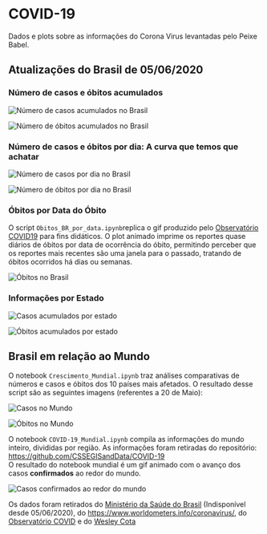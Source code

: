 # COVID-19
Dados e plots sobre as informações do Corona Virus levantadas pelo Peixe Babel.

## Atualizações do Brasil de 05/06/2020

### Número de casos e óbitos acumulados

![Número de casos acumulados no Brasil](https://github.com/peixebabel/COVID-19/blob/master/imagens/casos.png?raw=true)

![Número de óbitos acumulados no Brasil](https://github.com/peixebabel/COVID-19/blob/master/imagens/obitos.png?raw=true)

### Número de casos e óbitos por dia: A curva que temos que achatar

![Número de casos por dia no Brasil](https://github.com/peixebabel/COVID-19/blob/master/imagens/casos-por-dia.png?raw=true)

![Número de óbitos por dia no Brasil](https://github.com/peixebabel/COVID-19/blob/master/imagens/obitos-por-dia.png?raw=true)

### Óbitos por Data do Óbito
O script ```Obitos_BR_por_data.ipynb```replica o gif produzido pelo [Observatório COVID19](https://covid19br.github.io/%E2%80%9D#fig1%22) para fins didáticos. O plot animado imprime os reportes quase diários de óbitos por data de ocorrência do óbito, permitindo perceber que os reportes mais recentes são uma janela para o passado, tratando de óbitos ocorridos há dias ou semanas.

![Óbitos no Brasil](https://github.com/peixebabel/COVID-19/blob/master/imagens/obitos-br-por-data.gif?raw=true)

### Informações por Estado

![Casos acumulados por estado](https://github.com/peixebabel/COVID-19/blob/master/imagens/casos-por-estado.png?raw=true)

![Óbitos acumulados por estado](https://github.com/peixebabel/COVID-19/blob/master/imagens/obitos-por-estado.png?raw=true)


## Brasil em relação ao Mundo 

O notebook ```Crescimento_Mundial.ipynb``` traz análises comparativas de números e casos e óbitos dos 10 países mais afetados. O resultado desse script são as seguintes imagens (referentes a 20 de Maio):

![Casos no Mundo](https://github.com/peixebabel/COVID-19/blob/master/imagens/2020-05-20-casos.png?raw=true)

![Óbitos no Mundo](https://github.com/peixebabel/COVID-19/blob/master/imagens/2020-05-20-obitos.png?raw=true)


O notebook ```COVID-19_Mundial.ipynb``` compila as informações do mundo inteiro, divididas por região. As informações foram retiradas do repositório: https://github.com/CSSEGISandData/COVID-19 <br>
O resultado do notebook mundial é um gif animado com o avanço dos casos **confirmados** ao redor do mundo.

![Casos confirmados ao redor do mundo](https://github.com/peixebabel/COVID-19/blob/master/imagens/mundial-covid19.gif?raw=true)



Os dados foram retirados do [Ministério da Saúde do Brasil](http://covid.saude.gov.br/) (Indisponível desde 05/06/2020), do https://www.worldometers.info/coronavirus/, do [Observatório COVID](https://covid19br.github.io/) e do [Wesley Cota](https://covid19br.wcota.me/)
